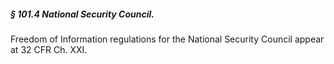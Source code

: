 ##### § 101.4 National Security Council. #####

Freedom of Information regulations for the National Security Council appear at 32 CFR Ch. XXI.